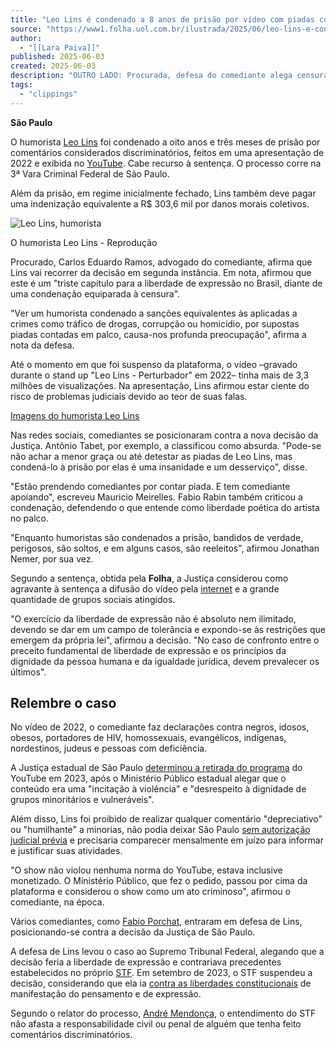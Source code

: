 ```yaml
---
title: "Leo Lins é condenado a 8 anos de prisão por vídeo com piadas consideradas preconceituosas"
source: "https://www1.folha.uol.com.br/ilustrada/2025/06/leo-lins-e-condenado-a-8-anos-de-prisao-por-video-com-piadas-consideradas-preconceituosas.shtml"
author:
  - "[[Lara Paiva]]"
published: 2025-06-03
created: 2025-06-03
description: "OUTRO LADO: Procurada, defesa do comediante alega censura e afirma que irá recorrer da sentença em segunda instância"
tags:
  - "clippings"
---
```

**São Paulo**

O humorista [Leo Lins](https://f5.folha.uol.com.br/colunistas/tonygoes/2023/05/leo-lins-e-abominavel-mas-sera-que-deve-ser-censurado.shtml) foi condenado a oito anos e três meses de prisão por comentários considerados discriminatórios, feitos em uma apresentação de 2022 e exibida no [YouTube](https://www1.folha.uol.com.br/folha-topicos/youtube/). Cabe recurso à sentença. O processo corre na 3ª Vara Criminal Federal de São Paulo.

Além da prisão, em regime inicialmente fechado, Lins também deve pagar uma indenização equivalente a R$ 303,6 mil por danos morais coletivos.

![Leo Lins, humorista](https://f.i.uol.com.br/fotografia/2025/06/03/1748968100683f22a4e478a_1748968100_3x2_md.jpg)

O humorista Leo Lins - Reprodução

Procurado, Carlos Eduardo Ramos, advogado do comediante, afirma que Lins vai recorrer da decisão em segunda instância. Em nota, afirmou que este é um "triste capítulo para a liberdade de expressão no Brasil, diante de uma condenação equiparada à censura".

"Ver um humorista condenado a sanções equivalentes às aplicadas a crimes como tráfico de drogas, corrupção ou homicídio, por supostas piadas contadas em palco, causa-nos profunda preocupação", afirma a nota da defesa.

Até o momento em que foi suspenso da plataforma, o vídeo –gravado durante o stand up "Leo Lins - Perturbador" em 2022– tinha mais de 3,3 milhões de visualizações. Na apresentação, Lins afirmou estar ciente do risco de problemas judiciais devido ao teor de suas falas.

[Imagens do humorista Leo Lins](https://fotografia.folha.uol.com.br/galerias/1766623517713296-imagens-do-humorista-leo-lins)

Nas redes sociais, comediantes se posicionaram contra a nova decisão da Justiça. Antônio Tabet, por exemplo, a classificou como absurda. "Pode-se não achar a menor graça ou até detestar as piadas de Leo Lins, mas condená-lo à prisão por elas é uma insanidade e um desserviço", disse.

"Estão prendendo comediantes por contar piada. E tem comediante apoiando", escreveu Mauricio Meirelles. Fabio Rabin também criticou a condenação, defendendo o que entende como liberdade poética do artista no palco.

"Enquanto humoristas são condenados a prisão, bandidos de verdade, perigosos, são soltos, e em alguns casos, são reeleitos", afirmou Jonathan Nemer, por sua vez.

Segundo a sentença, obtida pela **Folha**, a Justiça considerou como agravante à sentença a difusão do vídeo pela [internet](https://www1.folha.uol.com.br/folha-topicos/internet/) e a grande quantidade de grupos sociais atingidos.

"O exercício da liberdade de expressão não é absoluto nem ilimitado, devendo se dar em um campo de tolerância e expondo-se às restrições que emergem da própria lei", afirmou a decisão. "No caso de confronto entre o preceito fundamental de liberdade de expressão e os princípios da dignidade da pessoa humana e da igualdade jurídica, devem prevalecer os últimos".

## Relembre o caso

No vídeo de 2022, o comediante faz declarações contra negros, idosos, obesos, portadores de HIV, homossexuais, evangélicos, indígenas, nordestinos, judeus e pessoas com deficiência.

A Justiça estadual de São Paulo [determinou a retirada do programa](https://f5.folha.uol.com.br/celebridades/2023/05/justica-exclui-da-web-especial-de-comedia-de-leo-lins-com-piadas-sobre-minorias.shtml) do YouTube em 2023, após o Ministério Público estadual alegar que o conteúdo era uma "incitação à violência" e "desrespeito à dignidade de grupos minoritários e vulneráveis".

Além disso, Lins foi proibido de realizar qualquer comentário "depreciativo" ou "humilhante" a minorias, não podia deixar São Paulo [sem autorização judicial prévia](https://f5.folha.uol.com.br/celebridades/2023/05/leo-lins-nao-pode-sair-de-sp-por-mais-de-10-dias-e-aguarda-julgamento-por-video-de-comedia-censurado.shtml) e precisaria comparecer mensalmente em juízo para informar e justificar suas atividades.

"O show não violou nenhuma norma do YouTube, estava inclusive monetizado. O Ministério Público, que fez o pedido, passou por cima da plataforma e considerou o show como um ato criminoso", afirmou o comediante, na época.

Vários comediantes, como [Fabio Porchat](https://www1.folha.uol.com.br/folha-topicos/fabio-porchat/), entraram em defesa de Lins, posicionando-se contra a decisão da Justiça de São Paulo.

A defesa de Lins levou o caso ao Supremo Tribunal Federal, alegando que a decisão feria a liberdade de expressão e contrariava precedentes estabelecidos no próprio [STF](https://www1.folha.uol.com.br/folha-topicos/stf/). Em setembro de 2023, o STF suspendeu a decisão, considerando que ela ia [contra as liberdades constitucionais](https://f5.folha.uol.com.br/voceviu/2023/09/stf-suspende-decisao-que-determina-retirada-de-stand-up-de-leo-lins-das-plataformas-digitais.shtml) de manifestação do pensamento e de expressão.

Segundo o relator do processo, [André Mendonça](https://www1.folha.uol.com.br/folha-topicos/andre-mendonca/), o entendimento do STF não afasta a responsabilidade civil ou penal de alguém que tenha feito comentários discriminatórios.
